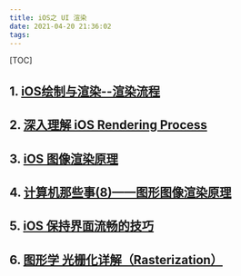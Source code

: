 ```yaml
---
title: iOS之 UI 渲染
date: 2021-04-20 21:36:02
tags:  
---
```



[TOC]

## 1. [iOS绘制与渲染--渲染流程](https://www.jianshu.com/p/a7bf80f44dc6)

## 2. [深入理解 iOS Rendering Process](https://lision.me/ios-rendering-process/)

## 3. [iOS 图像渲染原理](http://chuquan.me/2018/09/25/ios-graphics-render-principle/)

## 4. [计算机那些事(8)——图形图像渲染原理](http://chuquan.me/2018/08/26/graphics-rending-principle-gpu/)

## 5. [iOS 保持界面流畅的技巧](https://blog.ibireme.com/2015/11/12/smooth_user_interfaces_for_ios/)

## 6. [图形学 光栅化详解（Rasterization）](https://www.jianshu.com/p/54fe91a946e2)
